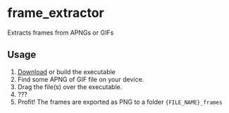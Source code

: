 # frame_extractor
Extracts frames from APNGs or GIFs


## Usage
1. [Download](https://github.com/HIHIQY1/frame_extractor/releases/download/1/frame_extractor.exe) or build the executable
2. Find some APNG of GIF file on your device.
3. Drag the file(s) over the executable.
4. ???
5. Profit! The frames are exported as PNG to a folder `{FILE_NAME}_frames`
